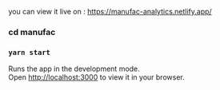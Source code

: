 you can view it live on : https://manufac-analytics.netlify.app/

### cd manufac
### `yarn start`

Runs the app in the development mode.\
Open [http://localhost:3000](http://localhost:3000) to view it in your browser.

